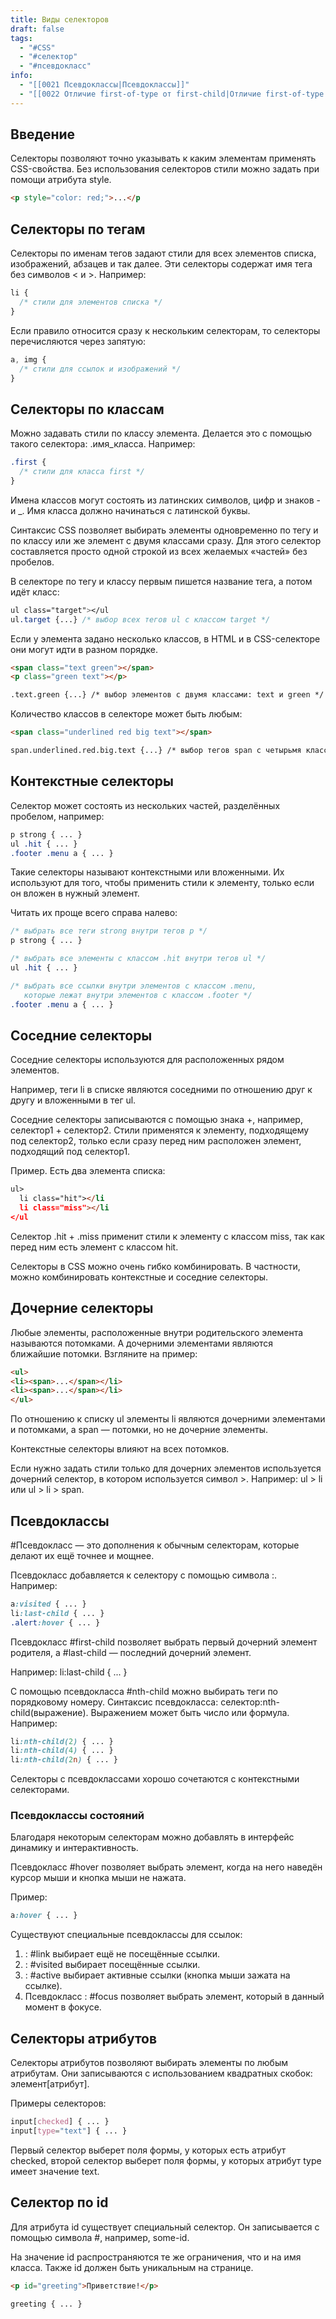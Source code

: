 ```yaml
---
title: Виды селекторов
draft: false
tags:
  - "#CSS"
  - "#селектор"
  - "#псевдокласс"
info:
  - "[[0021 Псевдоклассы|Псевдоклассы]]"
  - "[[0022 Отличие first-of-type от first-child|Отличие first-of-type от first-child]]"
---
```

## Введение 

Селекторы позволяют точно указывать к каким элементам применять CSS-свойства.
Без использования селекторов стили можно задать при помощи атрибута style.

~~~html
<p style="color: red;">...</p
~~~

## Селекторы по тегам

Селекторы по именам тегов задают стили для всех элементов списка, изображений, абзацев и так далее. Эти селекторы содержат имя тега без символов < и >. Например:
~~~css
li {
  /* стили для элементов списка */
}
~~~
Если правило относится сразу к нескольким селекторам, то селекторы перечисляются через запятую:
~~~css
a, img {
  /* стили для ссылок и изображений */
}
~~~

## Селекторы по классам

Можно задавать стили по классу элемента. Делается это с помощью такого селектора: .имя_класса. Например:
~~~css
.first {
  /* стили для класса first */
}
~~~

Имена классов могут состоять из латинских символов, цифр и знаков - и _. Имя класса должно начинаться с латинской буквы.

Синтаксис CSS позволяет выбирать элементы одновременно по тегу и по классу или же элемент с двумя классами сразу. Для этого селектор составляется просто одной строкой из всех желаемых «частей» без пробелов.

В селекторе по тегу и классу первым пишется название тега, а потом идёт класс:
~~~css
ul class="target"></ul
ul.target {...} /* выбор всех тегов ul с классом target */
~~~
Если у элемента задано несколько классов, в HTML и в CSS-селекторе они могут идти в разном порядке.
~~~html
<span class="text green"></span>
<p class="green text"></p>

.text.green {...} /* выбор элементов с двумя классами: text и green */
~~~

Количество классов в селекторе может быть любым:
~~~html
<span class="underlined red big text"></span>

span.underlined.red.big.text {...} /* выбор тегов span с четырьмя классами: underlined, red, big и text */
~~~

## Контекстные селекторы

Селектор может состоять из нескольких частей, разделённых пробелом, например:
~~~css
p strong { ... }
ul .hit { ... }
.footer .menu a { ... }
~~~

Такие селекторы называют контекстными или вложенными. Их используют для того, чтобы применить стили к элементу, только если он вложен в нужный элемент.

Читать их проще всего справа налево:
~~~css
/* выбрать все теги strong внутри тегов p */
p strong { ... }

/* выбрать все элементы с классом .hit внутри тегов ul */
ul .hit { ... }

/* выбрать все ссылки внутри элементов с классом .menu,
   которые лежат внутри элементов с классом .footer */
.footer .menu a { ... }
~~~

## Соседние селекторы

Соседние селекторы используются для расположенных рядом элементов.

Например, теги li в списке являются соседними по отношению друг к другу и вложенными в тег ul.

Соседние селекторы записываются с помощью знака +, например, селектор1 + селектор2. Стили применятся к элементу, подходящему под селектор2, только если сразу перед ним расположен элемент, подходящий под селектор1.

Пример. Есть два элемента списка:
~~~html
ul>
  li class="hit"></li
  li class="miss"></li
</ul
~~~

Селектор .hit + .miss применит стили к элементу с классом miss, так как перед ним есть элемент с классом hit.

Селекторы в CSS можно очень гибко комбинировать. В частности, можно комбинировать контекстные и соседние селекторы.

## Дочерние селекторы

Любые элементы, расположенные внутри родительского элемента называются потомками. А дочерними элементами являются ближайшие потомки. Взгляните на пример:
~~~html
<ul>  
<li><span>...</span></li>
<li><span>...</span></li>
</ul>
~~~

По отношению к списку ul элементы li являются дочерними элементами и потомками, а span — потомки, но не дочерние элементы.

Контекстные селекторы влияют на всех потомков.

Если нужно задать стили только для дочерних элементов используется дочерний селектор, в котором используется символ >. Например: ul > li или ul > li > span.

## Псевдоклассы

#Псевдокласс — это дополнения к обычным селекторам, которые делают их ещё точнее и мощнее.

Псевдокласс добавляется к селектору c помощью символа :. Например:
~~~css
a:visited { ... }
li:last-child { ... }
.alert:hover { ... }
~~~

Псевдокласс #first-child позволяет выбрать первый дочерний элемент родителя, 
а #last-child — последний дочерний элемент. 

Например:
li:last-child { ... }

С помощью псевдокласса #nth-child можно выбирать теги по порядковому номеру. 
Синтаксис псевдокласса: селектор:nth-child(выражение). 
Выражением может быть число или формула. 
Например:
~~~css
li:nth-child(2) { ... }
li:nth-child(4) { ... }
li:nth-child(2n) { ... }
~~~

Селекторы с псевдоклассами хорошо сочетаются с контекстными селекторами.

### Псевдоклассы состояний

Благодаря некоторым селекторам можно добавлять в интерфейс динамику и интерактивность.

Псевдокласс #hover позволяет выбрать элемент, когда на него наведён курсор мыши и кнопка мыши не нажата. 

Пример:
~~~css
a:hover { ... }
~~~
Существуют специальные псевдоклассы для ссылок:

1. : #link выбирает ещё не посещённые ссылки.
2. : #visited выбирает посещённые ссылки.
3. : #active выбирает активные ссылки (кнопка мыши зажата на ссылке).
4. Псевдокласс : #focus позволяет выбрать элемент, который в данный момент в фокусе.

## Селекторы атрибутов

Селекторы атрибутов позволяют выбирать элементы по любым атрибутам. 
Они записываются с использованием квадратных скобок: 
элемент[атрибут]. 

Примеры селекторов:
~~~css
input[checked] { ... }
input[type="text"] { ... }
~~~
Первый селектор выберет поля формы, у которых есть атрибут checked, второй селектор выберет поля формы, у которых атрибут type имеет значение text.

## Селектор по id

Для атрибута id существует специальный селектор. Он записывается с помощью символа #, например, some-id.

На значение id распространяются те же ограничения, что и на имя класса. Также id должен быть уникальным на странице.
~~~html
<p id="greeting">Приветствие!</p>

greeting { ... }
~~~